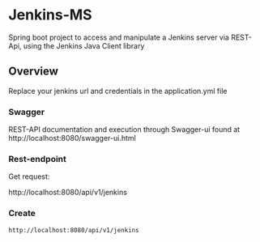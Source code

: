 # Jenkins-MS

Spring boot project to access and manipulate a Jenkins server via REST-Api, using the Jenkins Java Client library

## Overview  
Replace your jenkins url and credentials in the application.yml file

### Swagger
REST-API documentation and execution through Swagger-ui found at
http://localhost:8080/swagger-ui.html


### Rest-endpoint
Get request:

http://localhost:8080/api/v1/jenkins

### Create
```
http://localhost:8080/api/v1/jenkins
```

